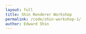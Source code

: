 ```yaml
---
layout: full
title: Shin Renderer Workshop
permalink: /code/shin-workshop-1/
author: Edward Shin
---
```




<script deferred type="module">

///
/// SNWG - make your own atmosphere day
///
/// 2017-10-11 Edward Shin @edwardsh
///
import * as T from '../lib/module.js'

// you should rename this to match your own renderer
import ShinRenderer from './ShinRenderer.js'

// a rate of rotation and delta time
let rate = 3, dt = 0

// a "terrain" and a "thing", our object containers
let terrain = new T.Object3D(), thing = new T.Object3D(), city = new T.Object3D(), stonehenge = new T.Object3D()


// shin's added city
let building1 = new T.Mesh(
    new T.CubeGeometry(15,35,10),
    new T.MeshStandardMaterial({ color: 0xFFAABB }))
    building1.position.set(0,-10,0)
    building1.receiveShadow = true
    building1.castShadow = true
    city.add(building1)

let building2 = new T.Mesh(
    new T.CubeGeometry(15,70,10),
    new T.MeshStandardMaterial({ color: 0xFFFFFF }))
    building2.position.set(12,-15,5)
    building2.receiveShadow = true
    building2.castShadow = true
    city.add(building2)

let building3 = new T.Mesh(
    new T.CubeGeometry(5,60, 30),
    new T.MeshStandardMaterial({ color: 0x83DDEE }))
    building3.position.set(-12,-20,-8)
    building3.receiveShadow = true
    building3.castShadow = true
    city.add(building3)

let building4 = new T.Mesh(
    new T.CubeGeometry(7, 40, 46),
    new T.MeshStandardMaterial({ color: 0xFFFFFF }))
    building4.position.set(-3,-14,-26)
    building4.receiveShadow = true
    building4.castShadow = true
    city.add(building4)

let building5 = new T.Mesh(
    new T.CubeGeometry(3, 24, 126),
    new T.MeshStandardMaterial({ color: 0xF1DDA0 }))
    building5.position.set(12,-5,57)
    building5.receiveShadow = true
    building5.castShadow = true
    city.add(building5)


let building6 = new T.Mesh(
    new T.CubeGeometry(35, 12, 14),
    new T.MeshStandardMaterial({ color: 0xDDA0D0 }))
    building6.position.set(24, 3, 27)
    building6.receiveShadow = true
    building6.castShadow = true
    city.add(building6)


let building7 = new T.Mesh(
    new T.CubeGeometry(14, 43, 14),
    new T.MeshStandardMaterial({ color: 0xDDA0D0 }))
    building7.position.set(-27, -8, 29)
    building7.receiveShadow = true
    building7.castShadow = true
    city.add(building7)


// shin's added stonehenge
for (var i = 0; i < 15; i++) {
    let topRad = (Math.random() + 0.2) * 10
    let bottomRad = (Math.random() + 0.2) * 10
    let height = (Math.random() * 30) + 10
    let radSeg = (Math.random() * 10) + 3

    let d = (Math.random() * 35) + 90
    let stoneX = d * Math.cos(2 * (Math.PI / 15) * i)
    let stoneZ = d * Math.sin(2 * (Math.PI / 15) * i)
    let stoneY = (Math.random() * 20) - 10;

    let stone = new T.Mesh(
        new T.CylinderGeometry(topRad, bottomRad, height, radSeg),
        new T.MeshStandardMaterial({ color: 0xD04444 }))
        stone.position.set(stoneX, stoneY, stoneZ)
        stone.receiveShadow = true
        stone.castShadow = true
        stonehenge.add(stone)
}



// everything else
let cube = new T.Mesh(
    new T.CubeGeometry(10,10,10),
    new T.MeshStandardMaterial({ color: 0xDDDDDD }))
    cube.position.set(-50,0,0)
    cube.receiveShadow = true
    cube.castShadow = true
    terrain.add(cube)


let box = new T.Mesh(
    new T.CubeGeometry(20,20,15),
    new T.MeshStandardMaterial({ color: 0xBBAAAA }))
    box.position.set(30,0,10)
    box.receiveShadow = true
    box.castShadow = true
    terrain.add(box)


let tree = new T.Mesh(
    new T.CubeGeometry(5,30,6),
    new T.MeshStandardMaterial({ color: 0x777777 }))
    tree.position.set(30,0,-40)
    tree.receiveShadow = true
    tree.castShadow = true
    terrain.add(tree)


let ground = new T.Mesh(
    new T.PlaneGeometry(104,34,32,32),
    new T.MeshPhongMaterial({ color: 0xAAAAAA }))
    ground.rotation.set(-Math.PI/2,0,0)
    ground.castShadow = true
    ground.receiveShadow = true
    terrain.add(ground)


let tetrahedron = new T.Mesh(
    new T.TetrahedronGeometry(1,2),
    new T.MeshStandardMaterial({
        wireframe: true,
        color: 0xFFFFFFAA,
        metalness: 0.3,
        roughness: 0.6,
        emissiveIntensity: 1.5, }))
    tetrahedron.position.set(0,2.5,0)
    tetrahedron.scale.set(1,2,1)
    thing.add(tetrahedron)


let sphere = new T.Mesh(
    new T.SphereGeometry(0.8,32,32),
    new T.MeshStandardMaterial({
        color: 0xFFAAEEAA,
        metalness: 0.1,
        roughness: 0.8, }))
    sphere.position.set(0,3,0)
    sphere.receiveShadow = true
    sphere.castShadow = true
    thing.add(sphere)


let diamond = new T.Mesh(
    new T.IcosahedronGeometry(0.25,0),
    new T.MeshStandardMaterial({
        color: 0xC1BAB1,
        metalness: 0.8,
        roughness: 0.3, }))
    diamond.position.set(0,1,0)
    diamond.receiveShadow = true
    diamond.castShadow = true
    thing.add(diamond)


let torus = new T.Mesh(
    new T.TorusKnotGeometry(1,0.1,32,16),
    new T.MeshStandardMaterial({
        color: 0x00FFAA,
        metalness: 0.0,
        roughness: 1.0, }))
    torus.position.set(0,0.5,0)
    torus.rotation.set(Math.PI/2,Math.PI/9,0)
    torus.receiveShadow = true
    torus.castShadow = true
    thing.add(torus)


function createPylon() {

    let light = new T.PointLight(0xFFDDFF, 1, 10, 2)
        light.position.set(0,1.5,0)
        light.castShadow = true
        light.shadow.camera.far = 100

    let bulb = new T.Mesh(
        new T.CylinderGeometry(0.1,0.1,0.5,8,2),
        new T.MeshStandardMaterial({
            color: 0xFFFFFF,
            emissive: 0xFFFFFF,
            emissiveIntensity: 2, }))
        bulb.position.set(0,1.7,0)
        bulb.castShadow = false
        bulb.receiveShadow = false


    let pylon = new T.Mesh(
        new T.CylinderGeometry(0.1,0.2,2.5,8,4),
        new T.MeshStandardMaterial({
            color: 0xBBEEFF,
            metalness: 0.1,
            roughness: 0.1,
            emissive: 1.0, }))
        pylon.add(light, bulb)
        pylon.rotation.set(Math.PI/2,0,0)
        pylon.position.set(0,3,1.5)
        pylon.castShadow = false
        pylon.receiveShadow = false

    return pylon
}



// superfluous iterator pattern for very fast overdesigning!
for (let theta of (function*() { yield 0; yield 180 })()) {
    let o = new T.Object3D()
    o.add(createPylon())
    o.rotateY(T.Math.degToRad(theta))
    thing.add(o)
}


// this is the update function that we pass to the renderer,
// who then calls us back before it renders the scene.
function update(time) {
    dt += time
    torus.position.z = 10*Math.sin(1+dt)*time
    torus.position.x = Math.cos(dt)*time
    torus.rotateY(-2*rate*time)
    thing.rotateY(rate*time)
}



let renderer = new ShinRenderer({
    /* position: { x: 0, y: 10, z: 15 }, */
    /* update: (t) => update(t), */
    updateVar: time => update(time),
    path: '../../data/evan-erdos/' })


thing.position.set(-2,9,0)


// adds our terrain and the spinning thing to the renderer
renderer.add(terrain, thing, city, stonehenge)

</script>
